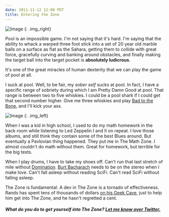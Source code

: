 ```yaml
---
date: 2011-11-12 12:00 PDT
title: Entering the Zone
---
```



![Image](pool_is_hard/large.jpg)
{: .img_right}

Pool is an impossible game. I'm not saying that it's hard.  I'm saying that the ability to whack a warped three foot stick into a set of 20 year old marble balls on a surface as flat as the Sahara, getting them to collide with great force, gracefully curving and banking around obstacles, and finally making the target ball into the target pocket is **absolutely ludicrous**.  

It's one of the great miracles of human dexterity that we can play the game of pool at all.

I suck at pool.  Well, to be fair, my *sober self* sucks at pool.  In fact, I have a specific range of sobriety during which I am Pretty Damn Good at pool.  That range is between two to five whiskies.  I could be a pool shark if I could get that second number higher.  Give me three whiskies and play [Bad to the Bone](http://www.youtube.com/watch?v=_7VsoxT_FUY), and I'll kick your ass.

![Image](whisky_pool_graph/large.jpg)
{: .img_left}

When I was a kid in high school, I used to do my math homework in the back room while listening to Led Zeppelin I and II on repeat.  I love those albums, and still think they contain some of the best Blues around.  But eventually a Pavlovian thing happened. They put me in The Math Zone.  I almost couldn't do math without them.  Great for homework, but terrible for the big tests.

When I play drums, I have to take my shoes off.  Can't run that last stretch of mile without [Domination](http://www.youtube.com/watch?v=1lXXvUIEy2o). [Burt Bacharach](http://www.youtube.com/watch?v=a28kY1-s-Vc) needs to be on the stereo when I make love.  Can't fall asleep without reading SciFi.  Can't read SciFi without falling asleep.

The Zone is fundamental.  A dev in The Zone is a tornado of effectiveness.  Rands has spent tens of thousands of dollars [on his Geek Cave](http://www.randsinrepose.com/archives/2006/07/10/a_nerd_in_a_cave.html), just to help him get into The Zone, and he hasn't regretted a cent.

##### What do *you* do to get yourself into The Zone? [Let me know over Twitter.](https://twitter.com/share?text=%40tsaleh%20http://bit.ly/sK1B0R)
